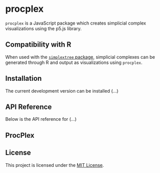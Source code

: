 # procplex
`procplex` is a JavaScript package which creates simplicial complex visualizations using the p5.js library.



## Compatibility with R

When used with the [`simplextree` package](https://github.com/peekxc/simplextree), simplicial complexes can be generated through R and output as visualizations using `procplex`.



## Installation

The current development version can be installed (...)



## API Reference

Below is the API reference for (...)



## ProcPlex





## License

This project is licensed under the [MIT License](https://opensource.org/licenses/MIT).